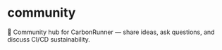 # community
💬 Community hub for CarbonRunner — share ideas, ask questions, and discuss CI/CD sustainability.
